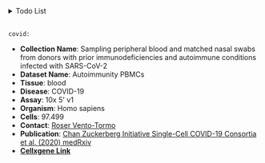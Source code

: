 <details>
  <summary>Todo List <br><br></summary>

  - [ ] List the errors occurred properly and start working on them
  - [ ] List proper warning messages
  - [ ] skeletal muscle: estimates error 
  - [ ] limb muscle: estimates error 
  - [ ] heart: cannot allocate more vector of size 9.8 Gb
  - [ ] pancreas: estimates error
  - [ ] gtex: a lot nans produced, thus estimates missing
</details>


``covid:``
- **Collection Name**: Sampling peripheral blood and matched nasal swabs from donors with prior immunodeficiencies and autoimmune conditions infected with SARS-CoV-2
- **Dataset Name**: Autoimmunity PBMCs
- **Tissue**: blood
- **Disease**: COVID-19
- **Assay**: 10x 5' v1
- **Organism**: Homo sapiens
- **Cells**: 97.499
- **Contact**: [Roser Vento-Tormo](rv4@sanger.ac.uk)
- **Publication**: [Chan Zuckerberg Initiative Single-Cell COVID-19 Consortia et al. (2020) medRxiv](https://doi.org/10.1101/2020.11.20.20227355)
- [**Cellxgene Link**](https://cellxgene.cziscience.com/collections/eb735cc9-d0a7-48fa-b255-db726bf365af)

